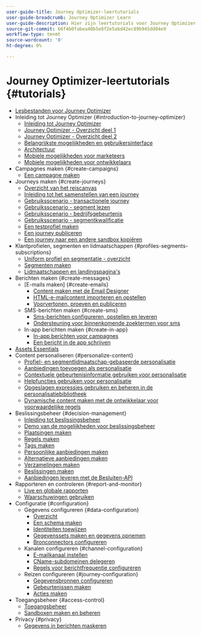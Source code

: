 ```yaml
---
user-guide-title: Journey Optimizer-leertutorials
user-guide-breadcrumb: Journey Optimizer Learn
user-guide-description: Hier zijn leertutorials voor Journey Optimizer.
source-git-commit: 66f4b0fabea40b5e8f2e5abd42ec89b945dd04e9
workflow-type: tm+mt
source-wordcount: '0'
ht-degree: 0%

---
```



# Journey Optimizer-leertutorials {#tutorials}

+ [Lesbestanden voor Journey Optimizer](/help/overview.md)
+ Inleiding tot Journey Optimizer {#introduction-to-journey-optimizer}
   + [Inleiding tot Journey Optimizer](/help/introduction/introduction.md)
   + [Journey Optimizer - Overzicht deel 1](/help/introduction/journey-optimizer-overview-part-1.md)
   + [Journey Optimizer - Overzicht deel 2](/help/introduction/journey-optimizer-overview-part-2.md)
   + [Belangrijkste mogelijkheden en gebruikersinterface](/help/introduction/key-capabilities-and-user-interface.md)
   + [Architectuur](/help/introduction/architecture.md)
   + [Mobiele mogelijkheden voor marketeers](/help/create-messages/mobile-capabilities.md)
   + [Mobiele mogelijkheden voor ontwikkelaars](/help/create-messages/mobile-capabilities-for-developers.md)
+ Campagnes maken {#create-campaigns}
   + [Een campagne maken](/help/create-champaigns/create-a-campaign.md)
+ Journeys maken {#create-journeys}
   + [Overzicht van het reiscanvas](/help/create-journeys/overview-over-the-journey-canvas.md)
   + [Inleiding tot het samenstellen van een journey](/help/create-journeys/introduction-to-building-a-journey.md)
   + [Gebruiksscenario - transactionele journey](/help/create-journeys/use-case-transactional-journey.md)
   + [Gebruiksscenario - segment lezen](/help/create-journeys/use-case-read-segment.md)
   + [Gebruiksscenario - bedrijfsgebeurtenis](/help/create-journeys/use-case-business-event.md)
   + [Gebruiksscenario - segmentkwalificatie](/help/create-journeys/use-case-read-segment-qualification.md)
   + [Een testprofiel maken](/help/create-journeys/test-a-journey.md)
   + [Een journey publiceren](/help/create-journeys/publish-a-journey.md)
   + [Een journey naar een andere sandbox kopiëren](/help/create-journeys/copy-a-journey.md)
+ Klantprofielen, segmenten en lidmaatschappen {#profiles-segments-subscriptions}
   + [Uniform profiel en segmentatie - overzicht](/help/set-up-resources/unified-profile-and-segmentation-overview.md)
   + [Segmenten maken](/help/set-up-resources/create-segments.md)
   + [Lidmaatschappen en landingspagina&#39;s](/help/subscriptions-and-landing-pages.md)
+ Berichten maken {#create-messages}
   + [E-mails maken] {#create-emails}
      + [Content maken met de Email Designer](/help/create-messages/create-content-with-the-email-designer.md)
      + [HTML-e-mailcontent importeren en opstellen](/help/create-messages/import-and-author-html-email-content.md)
      + [Voorvertonen, proeven en publiceren](/help/create-messages/preview-proof-and-publish.md)
   + SMS-berichten maken {#create-sms}
      + [Sms-berichten configureren, opstellen en leveren](/help/create-messages/configure-author-and-deliver-sms-messages.md)
      + [Ondersteuning voor binnenkomende zoektermen voor sms](/help/create-messages/inbound-keyword-support-for-sms.md)
   + In-app berichten maken {#create-in-app}
      + [In-app berichten voor campagnes](/help/create-messages/in-app-messaging-for-campaigns.md)
      + [Een bericht in de app schrijven](/help/create-messages/author-in-app-messages.md)
+ [Assets Essentials](/help/assets-essentials-overview.md)
+ Content personaliseren {#personalize-content}
   + [Profiel- en segmentlidmaatschap-gebaseerde personalisatie](/help/personalize-content/profile-and-segment-membership-based-personalization.md)
   + [Aanbiedingen toevoegen als personalisatie](/help/personalize-content/add-offer-decisioning-to-messages.md)
   + [Contextuele gebeurtenisinformatie gebruiken voor personalisatie](/help/personalize-content/use-contextual-event-information-for-personalization.md)
   + [Helpfuncties gebruiken voor personalisatie](/help/personalize-content/use-helper-functions-for-personalization.md)
   + [Opgeslagen expressies gebruiken en beheren in de personalisatiebibliotheek](/help/personalize-content/use-and-manage-saved-expressions-in-personalization-library.md)
   + [Dynamische content maken met de ontwikkelaar voor voorwaardelijke regels](/help/personalize-content/create-dynamic-content.md)
+ Beslissingsbeheer {#decision-management}
   + [Inleiding tot beslissingsbeheer](/help/decision-management/introduction-to-decision-management.md)
   + [Demo van de mogelijkheden voor beslissingsbeheer](/help/decision-management/demo-of-decision-management-capabilities.md)
   + [Plaatsingen maken](/help/decision-management/create-placements.md)
   + [Regels maken](/help/decision-management/create-rules.md)
   + [Tags maken](/help/decision-management/create-tags.md)
   + [Persoonlijke aanbiedingen maken](/help/decision-management/create-personalized-offers.md)
   + [Alternatieve aanbiedingen maken](/help/decision-management/create-fallback-offers.md)
   + [Verzamelingen maken](/help/decision-management/create-collections.md)
   + [Beslissingen maken](/help/decision-management/create-decisions.md)
   + [Aanbiedingen leveren met de Besluiten-API](/help/decision-management/deliver-offers-with-the-decisions-api.md)
+ Rapporteren en controleren {#report-and-monitor}
   + [Live en globale rapporten](/help/report-and-monitor/live-and-global-reports.md)
   + [Waarschuwingen gebruiken](/help/administration/alerts.md)
+ Configuratie {#configuration}
   + Gegevens configureren {#data-configuration}
      + [Overzicht](/help/set-up-data/set-up-data-overview.md)
      + [Een schema maken](/help/set-up-data/create-schema.md)
      + [Identiteiten toewijzen](/help/set-up-data/map-identities.md)
      + [Gegevenssets maken en gegevens opnemen](/help/set-up-data/create-datasets-and-ingest-data.md)
      + [Bronconnectors configureren](/help/set-up-data/configure-source-connectors.md)
   + Kanalen configureren {#channel-configuration}
      + [E-mailkanaal instellen](/help/set-up-email-channel/set-up-email-channel.md)
      + [CName-subdomeinen delegeren](/help/set-up-email-channel/delegate-cname-subdomains.md)
      + [Regels voor berichtfrequentie configureren](/help/administration/configure-frequency-rules.md)
   + Reizen configureren {#journey-configuration}
      + [Gegevensbronnen configureren](/help/set-up-journeys/configure-data-sources.md)
      + [Gebeurtenissen maken](/help/set-up-journeys/create-events.md)
      + [Acties maken](/help/set-up-journeys/create-actions.md)
+ Toegangsbeheer {#access-control}
   + [Toegangsbeheer](/help/set-up-access/access-management.md)
   + [Sandboxen maken en beheren](/help/set-up-access/create-and-manage-sandboxes.md)
+ Privacy {#privacy}
   + [Gegevens in berichten maskeren](/help/privacy/mask-data-in-messages.md)
